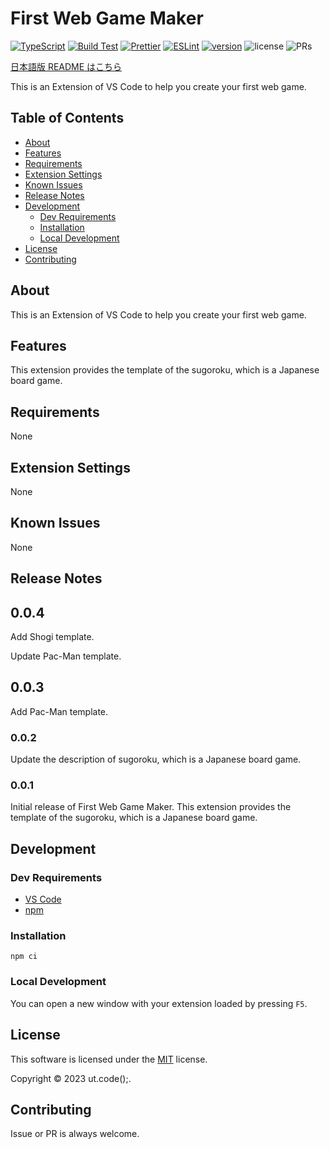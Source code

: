 # First Web Game Maker

[![TypeScript](https://img.shields.io/badge/TypeScript-007ACC.svg?logo=typescript&logoColor=white)](https://github.com/microsoft/TypeScript)
[![Build Test](https://github.com/ut-code/first-web-game-maker/actions/workflows/build-test.yml/badge.svg)](https://github.com/ut-code/first-web-game-maker/actions/workflows/build-test.yml)
[![Prettier](https://github.com/ut-code/first-web-game-maker/actions/workflows/prettier.yml/badge.svg)](https://github.com/ut-code/first-web-game-maker/actions/workflows/prettier.yml)
[![ESLint](https://github.com/ut-code/first-web-game-maker/actions/workflows/eslint.yml/badge.svg)](https://github.com/ut-code/first-web-game-maker/actions/workflows/eslint.yml)
[![version](https://img.shields.io/visual-studio-marketplace/v/utcode.first-web-game-maker)](https://marketplace.visualstudio.com/items?itemName=utcode.first-web-game-maker&ssr=false#overview)
![license](https://img.shields.io/badge/license-MIT-informational.svg)
![PRs](https://img.shields.io/badge/PRs-welcome-brightgreen.svg)

[日本語版 README はこちら](README-ja.md)

This is an Extension of VS Code to help you create your first web game.

## Table of Contents

- [About](#about)
- [Features](#features)
- [Requirements](#requirements)
- [Extension Settings](#extension-settings)
- [Known Issues](#known-issues)
- [Release Notes](#release-notes)
- [Development](#development)
  - [Dev Requirements](#dev-requirements)
  - [Installation](#installation)
  - [Local Development](#local-development)
- [License](#license)
- [Contributing](#contributing)

## About

This is an Extension of VS Code to help you create your first web game.

## Features

This extension provides the template of the sugoroku, which is a Japanese board game.

## Requirements

None

## Extension Settings

None

<!-- Include if your extension adds any VS Code settings through the `contributes.configuration` extension point.

For example:

This extension contributes the following settings:

- `myExtension.enable`: Enable/disable this extension.
- `myExtension.thing`: Set to `blah` to do something. -->

## Known Issues

None

## Release Notes

## 0.0.4

Add Shogi template.

Update Pac-Man template.

## 0.0.3

Add Pac-Man template.

### 0.0.2

Update the description of sugoroku, which is a Japanese board game.

### 0.0.1

Initial release of First Web Game Maker. This extension provides the template of the sugoroku, which is a Japanese board game.

<!-- Users appreciate release notes as you update your extension.

### 1.0.0

Initial release of ...

### 1.0.1

Fixed issue #.

### 1.1.0

Added features X, Y, and Z. -->

## Development

### Dev Requirements

- [VS Code](https://github.com/microsoft/vscode)
- [npm](https://github.com/npm/cli)

### Installation

```shell
npm ci
```

### Local Development

You can open a new window with your extension loaded by pressing `F5`.

## License

This software is licensed under the [MIT](LICENSE) license.

Copyright © 2023 ut.code();.

## Contributing

Issue or PR is always welcome.
